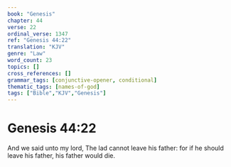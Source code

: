 ```yaml
---
book: "Genesis"
chapter: 44
verse: 22
ordinal_verse: 1347
ref: "Genesis 44:22"
translation: "KJV"
genre: "Law"
word_count: 23
topics: []
cross_references: []
grammar_tags: [conjunctive-opener, conditional]
thematic_tags: [names-of-god]
tags: ["Bible","KJV","Genesis"]
---
```


# Genesis 44:22

And we said unto my lord, The lad cannot leave his father: for if he should leave his father, his father would die.
